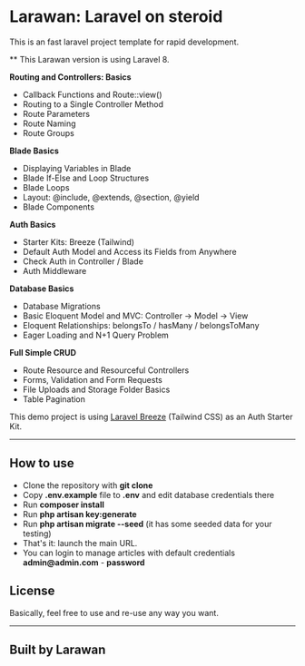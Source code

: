 # Larawan: Laravel on steroid
This is an fast laravel project template for rapid development.

** This Larawan version is using Laravel 8.



**Routing and Controllers: Basics**	

- Callback Functions and Route::view()
- Routing to a Single Controller Method	
- Route Parameters
- Route Naming	
- Route Groups	

**Blade Basics**

- Displaying Variables in Blade
- Blade If-Else and Loop Structures
- Blade Loops
- Layout: @include, @extends, @section, @yield
- Blade Components


**Auth Basics**	

- Starter Kits: Breeze (Tailwind)
- Default Auth Model and Access its Fields from Anywhere
- Check Auth in Controller / Blade
- Auth Middleware


**Database Basics**	

- Database Migrations
- Basic Eloquent Model and MVC: Controller -> Model -> View
- Eloquent Relationships: belongsTo / hasMany / belongsToMany
- Eager Loading and N+1 Query Problem


**Full Simple CRUD**	

- Route Resource and Resourceful Controllers
- Forms, Validation and Form Requests
- File Uploads and Storage Folder Basics
- Table Pagination


This demo project is using [Laravel Breeze](https://github.com/laravel/breeze) (Tailwind CSS) as an Auth Starter Kit.

---

## How to use

- Clone the repository with __git clone__
- Copy __.env.example__ file to __.env__ and edit database credentials there
- Run __composer install__
- Run __php artisan key:generate__
- Run __php artisan migrate --seed__ (it has some seeded data for your testing)
- That's it: launch the main URL.
- You can login to manage articles with default credentials __admin@admin.com__ - __password__

## License

Basically, feel free to use and re-use any way you want.

---

## Built by Larawan
